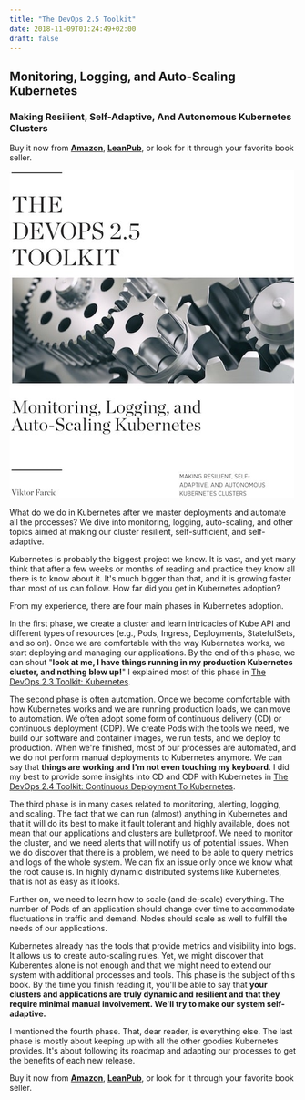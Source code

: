 ```yaml
---
title: "The DevOps 2.5 Toolkit"
date: 2018-11-09T01:24:49+02:00
draft: false
---
```


## Monitoring, Logging, and Auto-Scaling Kubernetes

### Making Resilient, Self-Adaptive, And Autonomous Kubernetes Clusters

Buy it now from **[Amazon](https://amzn.to/2RMKNVT)**, **[LeanPub](https://leanpub.com/the-devops-2-5-toolkit)**, or look for it through your favorite book seller.

![](/img/devops25-smaller.jpg#floatright")

What do we do in Kubernetes after we master deployments and automate all the processes? We dive into monitoring, logging, auto-scaling, and other topics aimed at making our cluster resilient, self-sufficient, and self-adaptive.

Kubernetes is probably the biggest project we know. It is vast, and yet many think that after a few weeks or months of reading and practice they know all there is to know about it. It's much bigger than that, and it is growing faster than most of us can follow. How far did you get in Kubernetes adoption?

From my experience, there are four main phases in Kubernetes adoption.

In the first phase, we create a cluster and learn intricacies of Kube API and different types of resources (e.g., Pods, Ingress, Deployments, StatefulSets, and so on). Once we are comfortable with the way Kubernetes works, we start deploying and managing our applications. By the end of this phase, we can shout "**look at me, I have things running in my production Kubernetes cluster, and nothing blew up!**" I explained most of this phase in [The DevOps 2.3 Toolkit: Kubernetes](https://amzn.to/2GvzDjy).

The second phase is often automation. Once we become comfortable with how Kubernetes works and we are running production loads, we can move to automation. We often adopt some form of continuous delivery (CD) or continuous deployment (CDP). We create Pods with the tools we need, we build our software and container images, we run tests, and we deploy to production. When we're finished, most of our processes are automated, and we do not perform manual deployments to Kubernetes anymore. We can say that **things are working and I'm not even touching my keyboard**. I did my best to provide some insights into CD and CDP with Kubernetes in [The DevOps 2.4 Toolkit: Continuous Deployment To Kubernetes](https://amzn.to/2NkIiVi).

The third phase is in many cases related to monitoring, alerting, logging, and scaling. The fact that we can run (almost) anything in Kubernetes and that it will do its best to make it fault tolerant and highly available, does not mean that our applications and clusters are bulletproof. We need to monitor the cluster, and we need alerts that will notify us of potential issues. When we do discover that there is a problem, we need to be able to query metrics and logs of the whole system. We can fix an issue only once we know what the root cause is. In highly dynamic distributed systems like Kubernetes, that is not as easy as it looks.

Further on, we need to learn how to scale (and de-scale) everything. The number of Pods of an application should change over time to accommodate fluctuations in traffic and demand. Nodes should scale as well to fulfill the needs of our applications.

Kubernetes already has the tools that provide metrics and visibility into logs. It allows us to create auto-scaling rules. Yet, we might discover that Kuberentes alone is not enough and that we might need to extend our system with additional processes and tools. This phase is the subject of this book. By the time you finish reading it, you'll be able to say that **your clusters and applications are truly dynamic and resilient and that they require minimal manual involvement. We'll try to make our system self-adaptive.**

I mentioned the fourth phase. That, dear reader, is everything else. The last phase is mostly about keeping up with all the other goodies Kubernetes provides. It's about following its roadmap and adapting our processes to get the benefits of each new release.

Buy it now from **[Amazon](https://amzn.to/2RMKNVT)**, **[LeanPub](https://leanpub.com/the-devops-2-5-toolkit)**, or look for it through your favorite book seller.